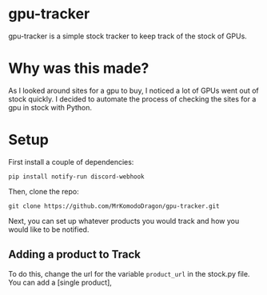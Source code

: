 # gpu-tracker
gpu-tracker is a simple stock tracker to keep track of the stock of GPUs.

# Why was this made?
As I looked around sites for a gpu to buy, I noticed a lot of GPUs went out of stock quickly. I decided to automate the process of checking the sites for a gpu in stock with Python.

# Setup

First install a couple of dependencies: 

```
pip install notify-run discord-webhook
```

Then, clone the repo:

```
git clone https://github.com/MrKomodoDragon/gpu-tracker.git
```

Next, you can set up whatever products you would track and how you would like to be notified.

## Adding a product to Track

To do this, change the url for the variable `product_url` in the stock.py file. You can add a [single product],

